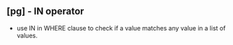 ## [pg] - IN operator

* use IN in WHERE clause to check if a value matches any value in a list of values.


